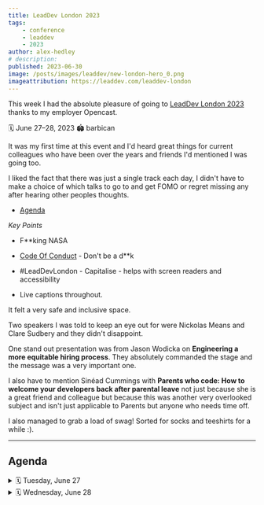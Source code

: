 ```yaml
---
title: LeadDev London 2023
tags:
    - conference
    - leaddev
    - 2023
author: alex-hedley
# description: 
published: 2023-06-30
image: /posts/images/leaddev/new-london-hero_0.png
imageattribution: https://leaddev.com/leaddev-london
---
```


<!-- LeadDev London 2023 -->

This week I had the absolute pleasure of going to [LeadDev London 2023](https://leaddev.com/leaddev-london-2023) thanks to my employer Opencast.

🗓️ June 27–28, 2023
🏟️ barbican

It was my first time at this event and I'd heard great things for current colleagues who have been over the years and friends I'd mentioned I was going too.

I liked the fact that there was just a single track each day, I didn't have to make a choice of which talks to go to and get FOMO or regret missing any after hearing other peoples thoughts.

- [Agenda](https://leaddev.com/leaddev-london/agenda-2023)

*Key Points*

- F**king NASA

- [Code Of Conduct](https://leaddev.com/code-conduct) - Don't be a d**k

- #LeadDevLondon - Capitalise - helps with screen readers and accessibility

- Live captions throughout.

It felt a very safe and inclusive space.

Two speakers I was told to keep an eye out for were Nickolas Means and Clare Sudbery and they didn't disappoint.

One stand out presentation was from Jason Wodicka on **Engineering a more equitable hiring process**. They absolutely commanded the stage and the message was a very important one.

I also have to mention Sinéad Cummings with **Parents who code: How to welcome your developers back after parental leave** not just because she is a great friend and colleague but because this was another very overlooked subject and isn't just applicable to Parents but anyone who needs time off.

I also managed to grab a load of swag! Sorted for socks and teeshirts for a while :).

---

## Agenda

<details>
    <summary>🗓️ Tuesday, June 27</summary>

**Managing at the Threshold: Examining our Principles in a Moment of Change**

Managing at the Threshold: Examining our Principles in a Moment of Change

David Yee  
VP of Engineering • The New York Times

**Compassionate on-call**

In this talk, we’ll discuss how to build a compassionate on-call rota, and how that can help build sustainable and high performing teams.

Lisa Karlin Curtis  
Software Engineer • incident.io

**Red 2.0: Transforming a Game Company**

A look at how the Tech Team at CD Projekt applied the Red 2.0 Manifesto as part of a company-wide transformation after the release of Cyberpunk 2077.

Colin Walder  
Engineering Director, Management and Audio • CD Projekt Red

**What do you mean there’s no onboarding plan for engineering managers?**

Daniel Korn shares his four-week onboarding process for engineering leads that emphasizes peopleware, tech leadership, and delivery management. He provides a behind-the-scenes look at this super adaptable process, which uses a framework of ‘sessions’ and ‘experiences’ - and shares everything from his mistakes to his insights.

Daniel Korn  
Director of Engineering • Lemonade

**Code is Poetry**

In this talk, I will talk about how to write good readable code, ticket descriptions, bug patches et al in PHP and Javascript.

Niranjan Uma Shankar  
Head of Acquisition Growth Engineering • Automattic Inc

**Why Onboarding to a Company's Legacy Codebase Sucks, and How to Make it Work for Your Team**

In this talk, I will be discussing the history and context of the problems that plague codebase onboarding. And with problems comes solutions such as tips and tools that make it easier for engineers to onboard a legacy codebase.

Shanea Leven  
Founder + CEO • CodeSee

**Making the Move to Manager: Common Pitfalls for New Engineering Leaders**

This talk, which will primarily focus on challenges involved with people leadership, will broadly cover: - How to rebrand yourself as a new engineering leader - How to build trust with a new team without prior experience or credibility - How to delegate effectively - How to balance proactive leadership without micromanaging.

Jacqueline Pan  
Software Engineering Team Lead • Bloomberg

Marlena Lui  
Software Engineering Team Lead • Bloomberg

**"I'm happy where I am" - Supporting team members that aren't seeking progression**

Realistically not everyone can or wants to be a Lead Engineer/Engineering Manager/Staff Engineer and nor should we be pushing people into roles they either have no interest in or have done before and not enjoyed.

Ryan MacGillivray  
Software Engineer • Easol

**How to drive pace in your team 🏃🏽‍♀️**

By the end of the talk, folks will have received actionable advice that'll help them improve their teams' delivery and pace without a data-first approach.

Alicia Collymore  
Engineering Manager • incident.io

**How we support making architectural decisions**

During the talk, we'll make a deep dive from the principles based on which this group operates to the specific how-to that made its work beneficial for the company and share what we've learned from this whole experience so far.

Olena Sovyn  
Staff Software Engineer • Webflow

**Where we’re going wrong with developer productivity**

In this talk, I want to propose a different, science-backed approach to productivity using research evidence from a study with 1200+ developers: developer thriving.

Cat Hicks  
VP of Research Insights & Director of Developer Success Lab, Flow • Pluralsight Flow

**Engineering a more equitable hiring process**

In this talk, Jason lays out some of the places where bias enters our hiring process, and shares concrete actions you can take to make your own hiring more efficient, equitable, and effective.

Jason Wodicka  
Principal Developer • Advocate Karat

**How to effectively “Spike” a complex technical project**

In this talk, I’ll go over what a spike is, how to successfully spike a project, and lessons that I’ve learned from leading several technically complex projects, across 3 different companies, and various different teams.

Aditya Bansal  
Founding Engineer • Cortex

**The 9.1 Magnitude Meltdown at Fukushima**

It was mid-afternoon on Friday, March 11, 2011 when the ground in Tōhoku began to shake. To the operators at Fukushima Daiichi nuclear power plant, it seemed like the shaking would never stop. The way their team operated during that fateful week has a lot to teach us about helping our own teams be at their best, both in crisis and out.

Nickolas Means  
VP of Engineering • Sym

</details>

<details>
    <summary>🗓️ Wednesday, June 28</summary>

**Building bridges: The art of crafting seamless partnerships between engineering, product, and design**

Panel discussion

James Stanier  
Director of Engineering • Shopify

Winter Wei  
Senior UX Manager • Shopify

Janet Balneaves  
Product Director • Shopify

**Riding the rollercoaster of emotions**

This talk covers key topics such as understanding and managing emotions, reflecting on them, developing emotional intelligence, and being in control of our thoughts.

Gabriel Michels  
Director of Engineering • Choco

**Platform engineering is all about product**

You will leave this talk with: - An understanding of platform engineering and how it relates to DevOps? - What makes an IDP and a platform team successful? - Practices you can use to build a successful platform, and pitfalls to avoid.

Gal Bashan  
Director of engineering • Cisco

**Cultural post mortems: an approach to learning and recovering when your people systems fail**

In this talk, we’ll share how we planned and executed recovery work. Our aim is to inspire you to consider a systems approach when something with your team goes wrong, and we’ll provide a template for what we think worked well.

Winna Bridgewater  
Principal Engineer • Syntasso

**Strategies for succeeding as a underrepresented engineering leader**

I’ll be drawing on my experience as a Lead Engineer at NASA Jet Propulsion Laboratory and as a woman to provide strategies for how to succeed at work, alongside my own stories of how I’ve put these into practice.

Rafia Qutab Kilian  
Lead Full Stack Software Engineer • NASA Jet Propulsion Laboratory

**Feature flags unleashed**

In this talk, I'll show you how you can use feature flags to run complex data migrations, enable canary releases, easily build plans on top of your product, customize for specific clients, and much more.

Roger Gros  
Senior Engineering Manager • Factorial

**Build a data-driven on-call workflow for your team with atomic habits**

This talk will walk you through a data-driven on-call framework, clearly derived from first principles. You will get the WHY, our journey towards adoption, and the results after more than 2 years of implementation.

Bianca Costache  
Engineering Manager • Adobe

**Keeping your team health after a layoff**

In this presentation I will discuss how we can support and care for the team and then move forward, based on what I experienced at Loggi, where it was possible to overcome in a healthy way.

Leandro César Silva  
Senior Engineering Manager • Loggi Tech

**Parents who code: How to welcome your developers back after parental leave**

I am going to talk through how you, as Development Leaders, can provide visibility of key decisions to those who have been on leave, ensure they aren’t overlooked during their period of absence and how you can prevent cognitive overload when they return, guaranteeing your best and brightest return feeling empowered, valued, and ready to code.

Sinéad Cummings  
Senior Consultant • Opencast Software

**Creating inclusive career ladders**

In this talk, we’ll cover some common pitfalls, and will go through a practical set of prompts to help you make sure your career ladder can work well for everyone.

Sally Lait  
Engineering Director – Safety & Integrity • Bumble

**Building for the Underserved, Solving for All**

This talk will remind us about the levels and weight of responsibility we carry as builders and leads in tech, zero in on the need for prioritising people-centric approaches in the design and development decisions we make everyday and implore us to move beyond only employing best practices in our work.

Serah Njambi Kiburu
Senior Developer Advocate • Spotify

**Driving positive change through performance improvement plans**

This talk describes an approach to PIPs in which the manager helps to set the employee up for success.

Cristina Yenyxe Gonzalez Garcia  
Director of Engineering • eyeo

**Exit plans and how to talk about them**

This talk covers why the answer to that question is important, how to set up the culture to enable the conversation, how to actually have the conversations once the foundation is laid, and the benefits that both employees and the company get out of it.

David Kiger  
Director of Engineering • Yelp

**Orchestrating thousands of bots from the cloud**

We now provide an end-to-end platform for smart online grocery to some of the world’s largest grocery retailers. At the heart of our model are automated warehouses which are the most advanced of their kind. Thousands of bots collaborate seamlessly on 3D grids to fulfil customer orders.

James Donkin  
CTO • Ocado

**The awful agony of the app store: When software delivery goes wrong**

This talk is a dramatic tale of ups and downs, tears and triumph, and the very sharp end of the sunk cost fallacy. Via the rollercoaster ride of a failed iOS app, Clare uses the experience to highlight several key components that contribute to successful software development… and offer understanding to those facing obstacles beyond their control.

Clare Sudbery  
Independent Technical Coach • Sudbery Software Engineering Ltd

</details>
